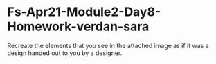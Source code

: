 # Fs-Apr21-Module2-Day8-Homework-verdan-sara
Recreate the elements that you see in the attached image as if it was a design handed out to you by a designer.
